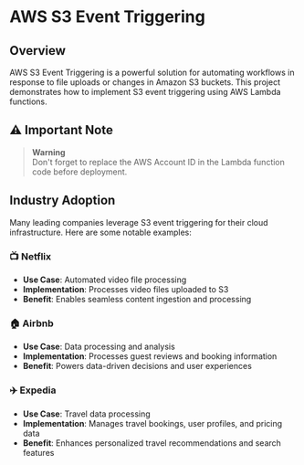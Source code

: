 # AWS S3 Event Triggering


## Overview
AWS S3 Event Triggering is a powerful solution for automating workflows in response to file uploads or changes in Amazon S3 buckets. This project demonstrates how to implement S3 event triggering using AWS Lambda functions.


## ⚠️ Important Note
> **Warning**  
> Don't forget to replace the AWS Account ID in the Lambda function code before deployment.

## Industry Adoption
Many leading companies leverage S3 event triggering for their cloud infrastructure. Here are some notable examples:

### 📺 Netflix
- **Use Case**: Automated video file processing
- **Implementation**: Processes video files uploaded to S3
- **Benefit**: Enables seamless content ingestion and processing

### 🏠 Airbnb
- **Use Case**: Data processing and analysis
- **Implementation**: Processes guest reviews and booking information
- **Benefit**: Powers data-driven decisions and user experiences

### ✈️ Expedia
- **Use Case**: Travel data processing
- **Implementation**: Manages travel bookings, user profiles, and pricing data
- **Benefit**: Enhances personalized travel recommendations and search features
